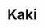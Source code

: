 ---
layout: author
title: "Kaki"
categories: authors
role: Kaki
image: https://i.imgur.com/TIGpAyH.png
comments: true
youtube: https://www.youtube.com/channel/UCz_cNcJzCy4asffzW5ERH1w
facebook: https://www.facebook.com/HallOfGamesHalle/
Buy your Singles from Atzenjens: https://www.cardmarket.com/de/YuGiOh/Users/AtzenJens
about: "Hi my Name is Max I am 23 Years old.
I am from Germany.
I play the Game since 2006.
If you need advice or have questions just ask me on Discord :)"
accomplishments: "
* Yu-Gi-Oh! European Championship Dublin, 2015 - Top 64
* Yu-Gi-Oh! Championship Series Prague, 2015 - Top 32

* Yu-Gi-Oh! European Championship Utrecht, 2017 - Judge
* Yu-Gi-Oh! Championship Series Rimini, 2016 - Judge
* Yu-Gi-Oh! Championship Series Prague, 2017 - Judge

Duel Links Accomplishments: 
Duel Links: Meta Weekly 7 - 1st Place
Duel Links: Meta Weekly 8 - 2nd Place
KC Cup (February 2018) - 58th Global / 9th Europe"
---
